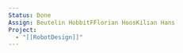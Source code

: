 ```yaml
---
Status: Done
Assign: Beutelin HobbitFFlorian HoosKilian Hans
Project:
  - "[[RobotDesign]]"
---
```

